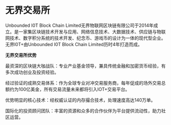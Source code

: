 # 无界交易所

Unbounded I0T Block Chain Limited无界物联网区块链有限公司于2014年成立。是一家集区块链技术开发与应用、网络信息技术、大数据技术、供应链与物联网技术、数字积分系统的技术开发、纪念币、游戏币的设计为一体的现代型企业。无界l0T+由Unbounded I0T Block Chain Limited历时4年打造而成。

**无界交易所优势**

最资深的区块链大咖战队：专业产业基金领导，兼具传统金融和加密货币经验，有多次成功创业及投资经验。

经过验证的成熟交易体系：作为全球专业对冲交易服务商，每年促成的场外交易总额约为100亿美金，所有交易流量未来都将引入IOT+交易平台。

优势明显的核心技术：经权威认证的内存撮合技术，处理速度高达140万单。

国际化的投资顾问团队：丰富的资源和众多的合作伙伴为平台提供流动性，助力社区运营。
